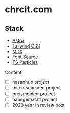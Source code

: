 # chrcit.com

## Stack

- [Astro](https://astro.build/)
- [Tailwind CSS](https://tailwindcss.com/)
- [MDX](https://mdxjs.com/)
- [Font Source](https://fontsource.org/)
- [TS Particles](https://particles.js.org/)

Content

- [ ] hasanhub project
- [ ] mitentscheiden project
- [ ] preismonitor project
- [ ] hausgemacht project
- [ ] 2023 year in review post
